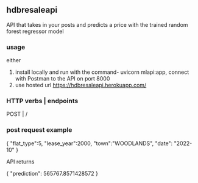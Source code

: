 ## hdbresaleapi
API that takes in your posts and predicts a price with the trained random forest regressor model

### usage
either 
1. install locally and run with the command- uvicorn mlapi:app, connect with Postman to the API on port 8000
2. use hosted url https://hdbresaleapi.herokuapp.com/

### HTTP verbs | endpoints
POST | /

### post request example

{
    "flat_type":5,
    "lease_year":2000,
    "town":"WOODLANDS",
    "date": "2022-10"
}

API returns

{
    "prediction": 565767.8571428572
}
